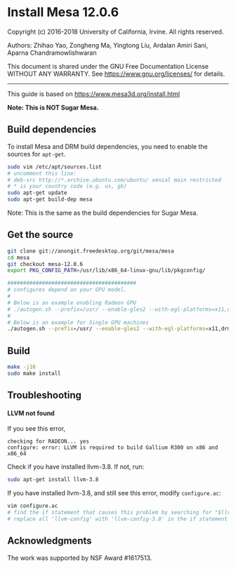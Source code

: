 # Install Mesa 12.0.6

Copyright (c) 2016-2018 University of California, Irvine. All rights reserved.

Authors: Zhihao Yao, Zongheng Ma, Yingtong Liu, Ardalan Amiri Sani, Aparna Chandramowlishwaran

This document is shared under the GNU Free Documentation License WITHOUT ANY WARRANTY. See https://www.gnu.org/licenses/ for details.

___________________

This guide is based on https://www.mesa3d.org/install.html

**Note: This is NOT Sugar Mesa.**



## Build dependencies

To install Mesa and DRM build dependencies, you need to enable the sources for `apt-get`.

```sh
sudo vim /etc/apt/sources.list
# uncomment this line: 
# deb-src http://*.archive.ubuntu.com/ubuntu/ xenial main restricted
# * is your country code (e.g. us, gb)
sudo apt-get update
sudo apt-get build-dep mesa
```

Note: This is the same as the build dependencies for Sugar Mesa.



## Get the source

```sh
git clone git://anongit.freedesktop.org/git/mesa/mesa
cd mesa
git checkout mesa-12.0.6
export PKG_CONFIG_PATH=/usr/lib/x86_64-linux-gnu/lib/pkgconfig/

#########################################
# configures depend on your GPU model.
#
# Below is an example enabling Radeon GPU
# ./autogen.sh --prefix=/usr/ --enable-gles2 --with-egl-platforms=x11,drm  --enable-shared-glapi --enable-gbm --enable-gallium-llvm --with-dri-drivers=i915,i965,radeon --with-gallium-drivers=radeonsi,r300,r600,swrast
#
# Below is an example for Single GPU machines
./autogen.sh --prefix=/usr/ --enable-gles2 --with-egl-platforms=x11,drm  --enable-shared-glapi --enable-gbm --enable-gallium-llvm --with-dri-drivers=i915,i965
```



## Build

```sh
make -j16
sudo make install
```



## Troubleshooting

#### LLVM not found

If you see this error,

```
checking for RADEON... yes
configure: error: LLVM is required to build Gallium R300 on x86 and x86_64
```

Check if you have installed llvm-3.8. If not, run:

```sh
sudo apt-get install llvm-3.8
```

If you have installed llvm-3.8, and still see this error, modify `configure.ac`:

```sh
vim configure.ac
# find the if statement that causes this problem by searching for "$llvm_prefix"
# replace all 'llvm-config' with 'llvm-config-3.8' in the if statement
```

## Acknowledgments

The work was supported by NSF Award #1617513.

